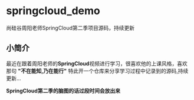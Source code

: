 # springcloud_demo
尚硅谷周阳老师SpringCloud第二季项目源码，持续更新

## 小简介
最近在跟着周阳老师的**SpringCloud**视频进行学习，很喜欢他的上课风格，喜欢那句 **"不在能知,乃在能行"** 
特此开一个仓库来分享学习过程中记录到的源码,持续更新...

 **SpringCloud第二季的脑图的话过段时间会放出来**
